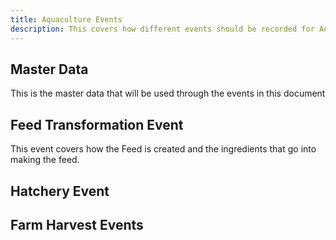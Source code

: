 ```yaml
---
title: Aquaculture Events
description: This covers how different events should be recorded for Aqua Culture scenarios.
---
```


## Master Data
This is the master data that will be used through the events in this document

## Feed Transformation Event
This event covers how the Feed is created and the ingredients that go into making the feed.

## Hatchery Event

## Farm Harvest Events


